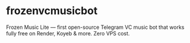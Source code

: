 # frozenvcmusicbot
Frozen Music Lite — first open-source Telegram VC music bot that works fully free on Render, Koyeb &amp; more. Zero VPS cost.
